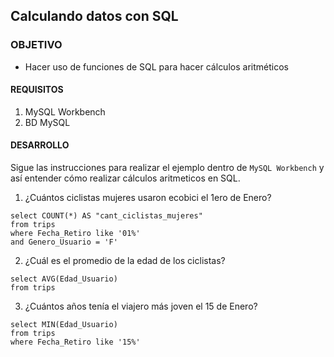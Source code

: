 ## Calculando datos con SQL

### OBJETIVO 
 - Hacer uso de funciones de SQL para hacer cálculos aritméticos

#### REQUISITOS 
1. MySQL Workbench
2. BD MySQL

#### DESARROLLO

Sigue las instrucciones para realizar el ejemplo dentro de `MySQL Workbench` y así entender cómo realizar cálculos aritmeticos en SQL.

1. ¿Cuántos ciclistas mujeres usaron ecobici el 1ero de Enero?
```
select COUNT(*) AS "cant_ciclistas_mujeres"
from trips
where Fecha_Retiro like '01%'
and Genero_Usuario = 'F'
```
2. ¿Cuál es el promedio de la edad de los ciclistas?
```
select AVG(Edad_Usuario)
from trips
```
3. ¿Cuántos años tenía el viajero más joven el 15 de Enero?
```
select MIN(Edad_Usuario)
from trips
where Fecha_Retiro like '15%'
```
